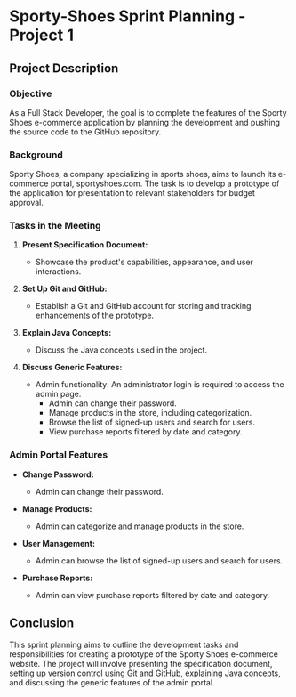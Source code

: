 # Sporty-Shoes Sprint Planning - Project 1

## Project Description

### Objective

As a Full Stack Developer, the goal is to complete the features of the Sporty Shoes e-commerce application by planning the development and pushing the source code to the GitHub repository.

### Background

Sporty Shoes, a company specializing in sports shoes, aims to launch its e-commerce portal, sportyshoes.com. The task is to develop a prototype of the application for presentation to relevant stakeholders for budget approval.

### Tasks in the Meeting

1. **Present Specification Document:**
   - Showcase the product's capabilities, appearance, and user interactions.

2. **Set Up Git and GitHub:**
   - Establish a Git and GitHub account for storing and tracking enhancements of the prototype.

3. **Explain Java Concepts:**
   - Discuss the Java concepts used in the project.

4. **Discuss Generic Features:**
   - Admin functionality: An administrator login is required to access the admin page.
     - Admin can change their password.
     - Manage products in the store, including categorization.
     - Browse the list of signed-up users and search for users.
     - View purchase reports filtered by date and category.

### Admin Portal Features

- **Change Password:**
  - Admin can change their password.

- **Manage Products:**
  - Admin can categorize and manage products in the store.

- **User Management:**
  - Admin can browse the list of signed-up users and search for users.

- **Purchase Reports:**
  - Admin can view purchase reports filtered by date and category.

## Conclusion

This sprint planning aims to outline the development tasks and responsibilities for creating a prototype of the Sporty Shoes e-commerce website. The project will involve presenting the specification document, setting up version control using Git and GitHub, explaining Java concepts, and discussing the generic features of the admin portal.

